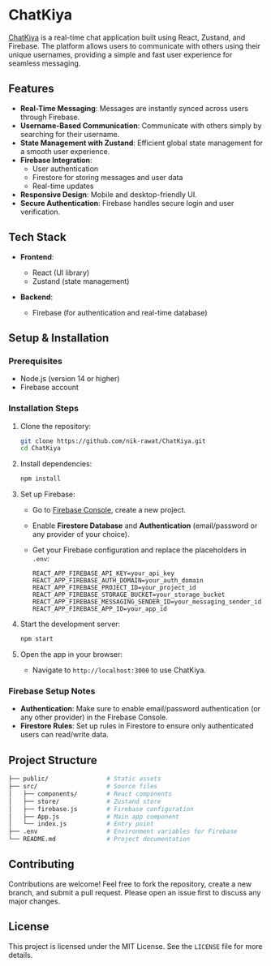 # ChatKiya

[ChatKiya](https://github.com/nik-rawat/ChatKiya) is a real-time chat application built using React, Zustand, and Firebase. The platform allows users to communicate with others using their unique usernames, providing a simple and fast user experience for seamless messaging.

## Features

- **Real-Time Messaging**: Messages are instantly synced across users through Firebase.
- **Username-Based Communication**: Communicate with others simply by searching for their username.
- **State Management with Zustand**: Efficient global state management for a smooth user experience.
- **Firebase Integration**:
  - User authentication
  - Firestore for storing messages and user data
  - Real-time updates
- **Responsive Design**: Mobile and desktop-friendly UI.
- **Secure Authentication**: Firebase handles secure login and user verification.

## Tech Stack

- **Frontend**: 
  - React (UI library)
  - Zustand (state management)
  
- **Backend**: 
  - Firebase (for authentication and real-time database)

## Setup & Installation

### Prerequisites

- Node.js (version 14 or higher)
- Firebase account

### Installation Steps

1. Clone the repository:

   ```bash
   git clone https://github.com/nik-rawat/ChatKiya.git
   cd ChatKiya
   ```

2. Install dependencies:

   ```bash
   npm install
   ```

3. Set up Firebase:

   - Go to [Firebase Console](https://console.firebase.google.com/), create a new project.
   - Enable **Firestore Database** and **Authentication** (email/password or any provider of your choice).
   - Get your Firebase configuration and replace the placeholders in `.env`:

     ```
     REACT_APP_FIREBASE_API_KEY=your_api_key
     REACT_APP_FIREBASE_AUTH_DOMAIN=your_auth_domain
     REACT_APP_FIREBASE_PROJECT_ID=your_project_id
     REACT_APP_FIREBASE_STORAGE_BUCKET=your_storage_bucket
     REACT_APP_FIREBASE_MESSAGING_SENDER_ID=your_messaging_sender_id
     REACT_APP_FIREBASE_APP_ID=your_app_id
     ```

4. Start the development server:

   ```bash
   npm start
   ```

5. Open the app in your browser:

   - Navigate to `http://localhost:3000` to use ChatKiya.

### Firebase Setup Notes

- **Authentication**: Make sure to enable email/password authentication (or any other provider) in the Firebase Console.
- **Firestore Rules**: Set up rules in Firestore to ensure only authenticated users can read/write data.

## Project Structure

```bash
├── public/                # Static assets
├── src/                   # Source files
│   ├── components/        # React components
│   ├── store/             # Zustand store
│   ├── firebase.js        # Firebase configuration
│   ├── App.js             # Main app component
│   └── index.js           # Entry point
├── .env                   # Environment variables for Firebase
└── README.md              # Project documentation
```

## Contributing

Contributions are welcome! Feel free to fork the repository, create a new branch, and submit a pull request. Please open an issue first to discuss any major changes.

## License

This project is licensed under the MIT License. See the `LICENSE` file for more details.
